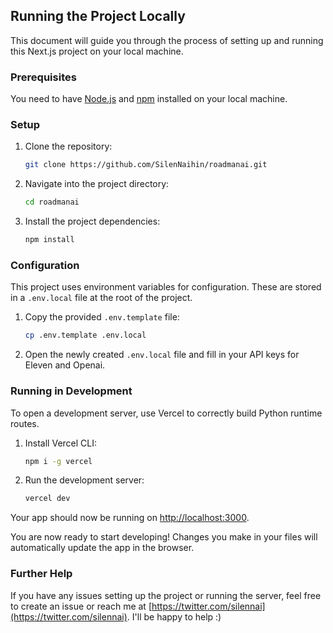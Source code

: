 ## Running the Project Locally

This document will guide you through the process of setting up and running this Next.js project on your local machine.

### Prerequisites

You need to have [Node.js](https://nodejs.org/en/) and [npm](https://www.npmjs.com/) installed on your local machine.

### Setup

1. Clone the repository:

   ```bash
   git clone https://github.com/SilenNaihin/roadmanai.git
   ```

2. Navigate into the project directory:

   ```bash
   cd roadmanai
   ```

3. Install the project dependencies:

   ```bash
   npm install
   ```

### Configuration

This project uses environment variables for configuration. These are stored in a `.env.local` file at the root of the project.

1. Copy the provided `.env.template` file:

   ```bash
   cp .env.template .env.local
   ```

2. Open the newly created `.env.local` file and fill in your API keys for Eleven and Openai.

### Running in Development

To open a development server, use Vercel to correctly build Python runtime routes.

1. Install Vercel CLI:

   ```bash
   npm i -g vercel
   ```

2. Run the development server:

   ```bash
   vercel dev
   ```

Your app should now be running on [http://localhost:3000](http://localhost:3000).

You are now ready to start developing! Changes you make in your files will automatically update the app in the browser.

### Further Help

If you have any issues setting up the project or running the server, feel free to create an issue or reach me at [https://twitter.com/silennai](https://twitter.com/silennai). I'll be happy to help :)
